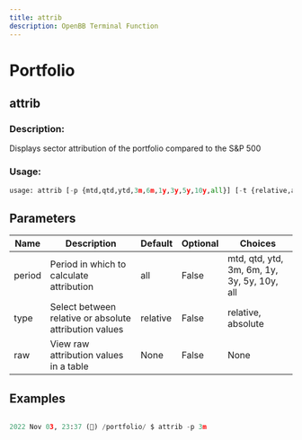 ```yaml
---
title: attrib
description: OpenBB Terminal Function
---
```


# Portfolio

## attrib

### Description: 

Displays sector attribution of the portfolio compared to the S&P 500

### Usage: 
```python
usage: attrib [-p {mtd,qtd,ytd,3m,6m,1y,3y,5y,10y,all}] [-t {relative,absolute}] [--raw [RAW]]
```

## Parameters

| Name | Description | Default | Optional | Choices |
| ---- | ----------- | ------- | -------- | ------- |
| period | Period in which to calculate attribution | all | False | mtd, qtd, ytd, 3m, 6m, 1y, 3y, 5y, 10y, all |
| type | Select between relative or absolute attribution values | relative | False | relative, absolute |
| raw | View raw attribution values in a table | None | False | None |


## Examples

```python

2022 Nov 03, 23:37 (🦋) /portfolio/ $ attrib -p 3m

```

